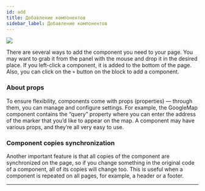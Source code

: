 ```yaml
---
id: add
title: Добавление компонентов
sidebar_label: Добавление компонентов
---
```


![](https://test-upl.quarkly.io/60a657b1e3623a001f692958/images/docs-new-components-add.png?v=2021-05-24T12:53:33.497Z)

There are several ways to add the component you need to your page. You may want to grab it from the panel with the mouse and drop it in the desired place. If you left-click a component, it is added to the bottom of the page. Also, you can click on the `+` button on the block to add a component.

### About props

To ensure flexibility, components come with props (properties) — through them, you can manage and configure settings. For example, the GoogleMap component contains the “query” property where you can enter the address of the marker that you’d like to appear on the map. A component may have various props, and they’re all very easy to use.

### Component copies synchronization

Another important feature is that all copies of the component are synchronized on the page, so if you change something in the original code of a component, all of its copies will change too. This is useful when a component is repeated on all pages, for example, a header or a footer.

---
